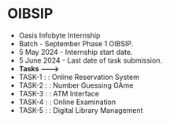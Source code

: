 # OIBSIP
- Oasis Infobyte Internship
- Batch - September Phase 1 OIBSIP.
- 5 May 2024 - Internship start date.
- 5 June 2024 - Last date of task submission.
- **Tasks --->**
- TASK-1 : : Online Reservation System
- TASK-2 : : Number Guessing GAme
- TASK-3 : : ATM Interface
- TASK-4 : : Online Examination
- TASK-5 : : Digital Library Management


